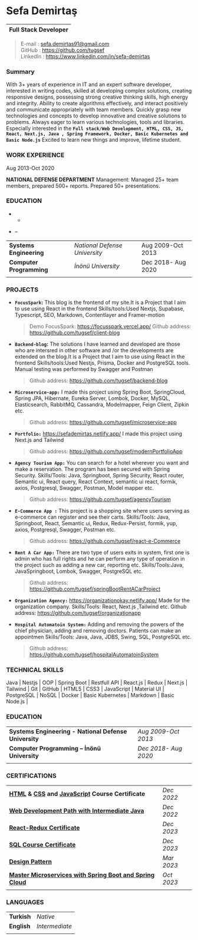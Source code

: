 # Sefa Demirtaş

| Full Stack Developer |
| -------------------- |

> E-mail : sefa.demirtas91@gmail.com  
> GitHub : https://github.com/tugsef  
> LinkedIn : https://www.linkedin.com/in/sefa-demirtas

### Summary

With 3+ years of experience in IT and an expert software developer, interested in writing codes, skilled at developing complex solutions, creating responsive designs, possessing strong creative thinking skills, high energy and integrity. Ability to create algorithms effectively, and interact positively and communicate appropriately with team members. Quickly grasp new technologies and concepts to develop innovative and creative solutions to problems. Always eager to learn various technologies, tools and libraries. Especially interested in the **`Full stack/Web Development, HTML, CSS, JS, React, Next.js, Java , Spring Framework, Docker, Basic Kubernetes and Basic Node.js`** Excited to learn new things and improve, lifetime student.

### WORK EXPERIENCE

Aug 2013-Oct 2020

**NATIONAL DEFENSE DEPARTMENT**
Management: Managed 25+ team members, prepared 500+ reports. Prepared 50+ presentations.

### EDUCATION

- -

- –

|                          |                               |                    |
| ------------------------ | ----------------------------- | ------------------ |
| **Systems Engineering**  | _National Defense University_ | Aug 2009-Oct 2013  |
| **Computer Programming** | _İnönü University_            | Dec 2018- Aug 2020 |
|                          |                               |

### PROJECTS

- **`FocusSpark`:** This blog is the frontend of my site.It is a Project that I aim to use using React in the frontend Skills/tools:Used Nextjs, Supabase, Typescript, SEO, Markdown, Contentlayer and Framer-motion

  > Demo FocusSpark: https://focusspark.vercel.app/
  > Github address: https://github.com/tugsef/client-blog

- **`Backend-blog`:** The solutions I have learned and developed are those who are intersred in other software and /or the developments are extended on the blog.It is a Project that I aim to use using React in the frontend Skills/tools:Used Nestjs, Prisma, Docker and PostgreSQL tools. Manual testing was performed by Swagger and Postman

  > Github address: https://github.com/tugsef/backend-blog

- **`Microservice-app:`** I made this project using Spring Boot, SpringCloud, Spring JPA, Hibernate, Eureka Server, Lombok, Docker, MySQL, Elasticsearch, RabbitMQ, Cassandra, Modelmapper, Feign Client, Zipkin etc.

  > Github address: https://github.com/tugsef/microservice-app

- **`Portfolio:`** https://sefademirtas.netlify.app/ I made this project using Next.js and Tailwind

  > Github address: https://github.com/tugsef/modernPortfolioApp

- **`Agency Tourism App:`** You can search for a hotel wherever you want and make a reservation. The program has been secured with Spring Security. Skills/Tools: Java, Springboot, Spring Security, React router, Semantic ui, React query, React Context, semantic ui react, formik, axios, Postgresql, Swagger, Postman, Model mapper etc.

  > Github address: https://github.com/tugsef/agencyTourism

- **`E-Commerce App :`** This project is a shopping site where users serving as e-commerce can register and see their carts. Skills/Tools: Java, Springboot, React, Semantic ui, Redux, Redux-Persist, formik, yup, axios, Postgresql, Swagger, Postman etc.

  > Github address: https://github.com/tugsef/react-e-Commerce

- **`Rent A Car App:`** There are two type of users exits in system, first one is admin who has full rights and he can perform any type of operation in the project such as adding a new car, reporting etc. Skills/Tools:Java, JavaSpringboot, Lombok, Swagger, PostgreSQL etc.

  > Github address: https://github.com/tugsef/springBootRentACarProject

- **`Organization Agency:`** https://organizationokay.netlify.app/ Made for the organization company. Skills/Tools: React, Next.js ,Tailwind etc.
  Github address: https://github.com/tugsef/organizationapp

- **`Hospital Automatoin System:`** Adding and removing the powers of the chief physician, adding and removing doctors. Patients can make an appointmen Skills/Tools: Java, Java, JDBS, Swing, SQL, PostgreSQL etc.
  > Github address: https://github.com/tugsef/hospitalAutomatoinSystem

### TECHNICAL SKILLS

Java | Nestjs | OOP | Spring Boot | Restfull API | React.js | Redux | Next.js | Tailwind | Git | GitHub | HTML5 | CSS3 | JavaScript | Material UI | PostgreSQL | NoSQL | Docker | Basic Kubernetes | Markdown | Basic Node.js |

### EDUCATION

|                                                       |                      |
| ----------------------------------------------------- | -------------------- |
| **Systems Engineering - National Defense University** | _Aug 2009-Oct 2013_  |
| **Computer Programming – İnönü University**           | _Dec 2018- Aug 2020_ |
|                                                       |                      |

### CERTIFICATIONS

|                                                                                                                                                                                                                    |            |
| ------------------------------------------------------------------------------------------------------------------------------------------------------------------------------------------------------------------ | ---------- |
| **[HTML](https://www.sololearn.com/certificates/CC-C6EV3Y60) & [CSS](https://www.sololearn.com/certificates/CC-BL3OAFEX) and [JavaScript](https://www.sololearn.com/certificates/CC-28C8NPRV) Course Certificate** | _Dec 2022_ |
| **[Web Development Path with Intermediate Java](https://academy.patika.dev/certificates/64e5bd93)**                                                                                                                | _Dec 2022_ |
| **[React-Redux Certificate](https://www.sololearn.com/certificates/CT-QGQCFMQZ)**                                                                                                                                  | _Dec 2023_ |
| **[SQL Course Certificate](https://academy.patika.dev/certificates/3f94f249)**                                                                                                                                     | _Dec 2023_ |
| **[Design Pattern](https://www.udemy.com/certificate/UC-99627cd3-2338-440d-98ca-b8defc26a01d/)**                                                                                                                   | _Mar 2023_ |
| **[Master Microservices with Spring Boot and Spring Cloud](https://www.udemy.com/certificate/UC-54217026-b85d-4297-be59-f4dbc6ea05fb/)**                                                                           | _Oct 2023_ |
|                                                                                                                                                                                                                    |            |

### LANGUAGES

|             |                |
| ----------- | -------------- |
| **Turkish** | _Native_       |
| **English** | _Intermediate_ |
|             |                |
